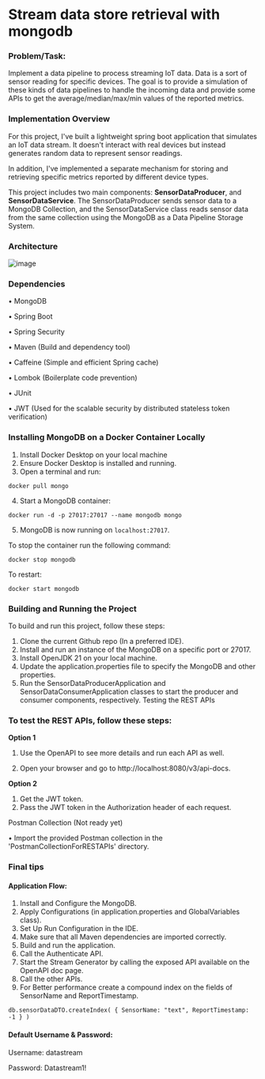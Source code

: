 # Stream data store retrieval with mongodb
### **Problem/Task:** 

Implement a data pipeline to process streaming IoT data. Data is a sort of sensor reading for specific devices. The goal is to provide a simulation of these kinds of data pipelines to handle the incoming data and provide some APIs to get the average/median/max/min values of the reported metrics. 


### Implementation Overview
For this project, I've built a lightweight spring boot application that simulates an IoT data stream. It doesn't interact with real devices but instead generates random data to represent sensor readings.

In addition, I've implemented a separate mechanism for storing and retrieving specific metrics reported by different device types.

This project includes two main components: **SensorDataProducer**, and **SensorDataService**. 
The SensorDataProducer sends sensor data to a MongoDB Collection, and the SensorDataService class reads sensor data from the same collection using the MongoDB as a Data Pipeline Storage System. 

### Architecture
![image](https://github.com/MaysamPx/stream-data-store-retrieval-with-springboot-mongodb/assets/13215181/e8af092b-f7bf-498c-8477-968ce0af2369)

### Dependencies

•	MongoDB

•	Spring Boot

•	Spring Security 

•	Maven (Build and dependency tool)

•	Caffeine (Simple and efficient Spring cache)

•	Lombok (Boilerplate code prevention)

•	JUnit

•	JWT (Used for the scalable security by distributed stateless token verification)

### Installing MongoDB on a Docker Container Locally

1. Install Docker Desktop on your local machine
2. Ensure Docker Desktop is installed and running.
3. Open a terminal and run:
```
docker pull mongo
```
4. Start a MongoDB container:
```
docker run -d -p 27017:27017 --name mongodb mongo
```
5.  MongoDB is now running on `localhost:27017`.

To stop the container run the following command:
```
docker stop mongodb
```

To restart:
```
docker start mongodb
```

### Building and Running the Project

To build and run this project, follow these steps:

1.	Clone the current Github repo (In a preferred IDE).
2.	Install and run an instance of the MongoDB on a specific port or 27017.
3.	Install OpenJDK 21 on your local machine.
4.	Update the application.properties file to specify the MongoDB and other properties.
5.	Run the SensorDataProducerApplication and SensorDataConsumerApplication classes to start the producer and consumer components, respectively.
Testing the REST APIs
      
### To test the REST APIs, follow these steps:

**Option 1**

1.	Use the OpenAPI to see more details and run each API as well.

2.	Open your browser and go to http://localhost:8080/v3/api-docs.

**Option 2**

1.	Get the JWT token.
2.	Pass the JWT token in the Authorization header of each request.

Postman Collection (Not ready yet)

•	Import the provided Postman collection in the 'PostmanCollectionForRESTAPIs' directory.


### Final tips
#### Application Flow:
1. Install and Configure the MongoDB.
2. Apply Configurations (in application.properties and GlobalVariables class).
3. Set Up Run Configuration in the IDE.
4. Make sure that all Maven dependencies are imported correctly.
5. Build and run the application.
6. Call the Authenticate API.
7. Start the Stream Generator by calling the exposed API available on the OpenAPI doc page.
8. Call the other APIs.
9. For Better performance create a compound index on the fields of SensorName and ReportTimestamp.

```
db.sensorDataDTO.createIndex( { SensorName: "text", ReportTimestamp: -1 } )
```

#### Default Username & Password:
Username: datastream

Password: Datastream1!
